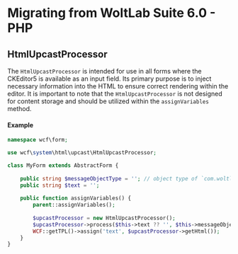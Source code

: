 # Migrating from WoltLab Suite 6.0 - PHP

## HtmlUpcastProcessor

The `HtmlUpcastProcessor` is intended for use in all forms where the CKEditor5 is available as an input field. Its
primary purpose is to inject necessary information into the HTML to ensure correct rendering within the editor. It is
important to note that the `HtmlUpcastProcessor` is not designed for content storage and should be utilized within
the `assignVariables` method.

#### Example

```php
namespace wcf\form;

use wcf\system\html\upcast\HtmlUpcastProcessor;

class MyForm extends AbstractForm {
   
    public string $messageObjectType = ''; // object type of `com.woltlab.wcf.message`
    public string $text = '';
    
    public function assignVariables() {
        parent::assignVariables();
        
        $upcastProcessor = new HtmlUpcastProcessor();
        $upcastProcessor->process($this->text ?? '', $this->messageObjectType, 0);
        WCF::getTPL()->assign('text', $upcastProcessor->getHtml());
    }
}
```
